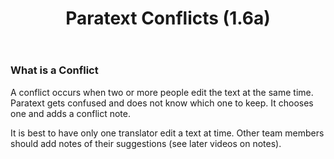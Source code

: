 ﻿---
title: Paratext Conflicts  (1.6a)
---

### What is a Conflict
A conflict occurs when two or more people edit the text at the same time. Paratext gets confused and does not know which one to keep. It chooses one and adds a conflict note.

It is best to have only one translator edit a text at time. Other team members should add notes of their suggestions (see later videos on notes).


